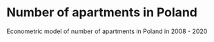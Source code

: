 # Number of apartments in Poland

Econometric model of number of apartments in Poland in 2008 - 2020
